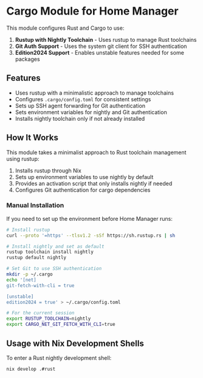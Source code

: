 # Cargo Module for Home Manager

This module configures Rust and Cargo to use:

1. **Rustup with Nightly Toolchain** - Uses rustup to manage Rust toolchains
2. **Git Auth Support** - Uses the system git client for SSH authentication
3. **Edition2024 Support** - Enables unstable features needed for some packages

## Features

- Uses rustup with a minimalistic approach to manage toolchains
- Configures `.cargo/config.toml` for consistent settings
- Sets up SSH agent forwarding for Git authentication
- Sets environment variables for nightly and Git authentication
- Installs nightly toolchain only if not already installed

## How It Works

This module takes a minimalist approach to Rust toolchain management using rustup:

1. Installs rustup through Nix
2. Sets up environment variables to use nightly by default
3. Provides an activation script that only installs nightly if needed
4. Configures Git authentication for cargo dependencies

### Manual Installation

If you need to set up the environment before Home Manager runs:

```bash
# Install rustup
curl --proto '=https' --tlsv1.2 -sSf https://sh.rustup.rs | sh

# Install nightly and set as default
rustup toolchain install nightly
rustup default nightly

# Set Git to use SSH authentication
mkdir -p ~/.cargo
echo '[net]
git-fetch-with-cli = true

[unstable]
edition2024 = true' > ~/.cargo/config.toml

# For the current session
export RUSTUP_TOOLCHAIN=nightly
export CARGO_NET_GIT_FETCH_WITH_CLI=true
```

## Usage with Nix Development Shells

To enter a Rust nightly development shell:

```bash
nix develop .#rust
```
